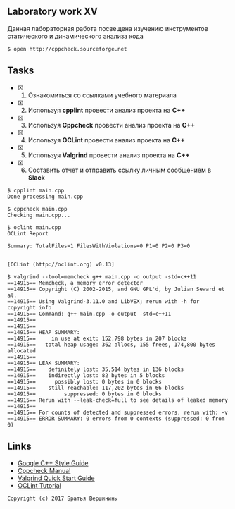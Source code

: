 ## Laboratory work XV

Данная лабораторная работа посвещена изучению инструментов статического и динамического анализа кода
```ShellSession
$ open http://cppcheck.sourceforge.net
```

## Tasks

- [x] 1. Ознакомиться со ссылками учебного материала
- [x] 2. Используя **cpplint** провести анализ проекта на **C++**
- [x] 3. Используя **Cppcheck** провести анализ проекта на **C++**
- [x] 4. Используя **OCLint** провести анализ проекта на **C++**
- [x] 5. Используя **Valgrind** провести анализ проекта на **C++**
- [x] 6. Составить отчет и отправить ссылку личным сообщением в **Slack**

```ShellSession
$ cpplint main.cpp
Done processing main.cpp
```
```ShellSession
$ cppcheck main.cpp
Checking main.cpp...
```
```ShellSession
$ oclint main.cpp
OCLint Report

Summary: TotalFiles=1 FilesWithViolations=0 P1=0 P2=0 P3=0


[OCLint (http://oclint.org) v0.13]
```
```ShellSession
$ valgrind --tool=memcheck g++ main.cpp -o output -std=c++11
==14915== Memcheck, a memory error detector
==14915== Copyright (C) 2002-2015, and GNU GPL'd, by Julian Seward et al.
==14915== Using Valgrind-3.11.0 and LibVEX; rerun with -h for copyright info
==14915== Command: g++ main.cpp -o output -std=c++11
==14915==
==14915==
==14915== HEAP SUMMARY:
==14915==     in use at exit: 152,798 bytes in 207 blocks
==14915==   total heap usage: 362 allocs, 155 frees, 174,800 bytes allocated
==14915==
==14915== LEAK SUMMARY:
==14915==    definitely lost: 35,514 bytes in 136 blocks
==14915==    indirectly lost: 82 bytes in 5 blocks
==14915==      possibly lost: 0 bytes in 0 blocks
==14915==    still reachable: 117,202 bytes in 66 blocks
==14915==         suppressed: 0 bytes in 0 blocks
==14915== Rerun with --leak-check=full to see details of leaked memory
==14915==
==14915== For counts of detected and suppressed errors, rerun with: -v
==14915== ERROR SUMMARY: 0 errors from 0 contexts (suppressed: 0 from 0)
```
## Links

- [Google C++ Style Guide](https://github.com/cpplint/cpplint)
- [Cppcheck Manual](http://cppcheck.sourceforge.net/manual.pdf)
- [Valgrind Quick Start Guide](http://valgrind.org/docs/manual/index.html)
- [OCLint Tutorial](http://docs.oclint.org/en/stable/intro/tutorial.html)

```
Copyright (c) 2017 Братья Вершинины
```
